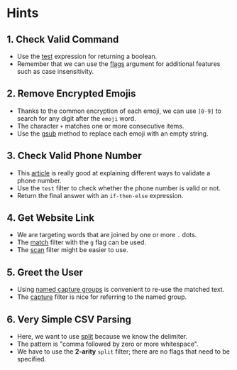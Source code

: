 # Hints

## 1. Check Valid Command

- Use the [test][regex-test] expression for returning a boolean.
- Remember that we can use the [flags][flags] argument for additional features such as case insensitivity.

## 2. Remove Encrypted Emojis

- Thanks to the common encryption of each emoji, we can use `[0-9]` to search for any digit after the `emoji` word.
- The character `+` matches one or more consecutive items.
- Use the [gsub][regex-gsub] method to replace each emoji with an empty string.

## 3. Check Valid Phone Number

- This [article][phone-validation] is really good at explaining different ways to validate a phone number.
- Use the `test` filter to check whether the phone number is valid or not.
- Return the final answer with an `if-then-else` expression.

## 4. Get Website Link

- We are targeting words that are joined by one or more `.` dots.
- The [match][regex-match] filter with the `g` flag can be used.
- The [scan][regex-scan] filter might be easier to use.

## 5. Greet the User

- Using [named capture groups][named-capture] is convenient to re-use the matched text.
- The [capture][regex-capture] filter is nice for referring to the named group.

## 6. Very Simple CSV Parsing

- Here, we want to use [split][regex-split] because we know the delimiter.
- The pattern is "comma followed by zero or more whitespace".
- We have to use the **2-arity** `split` filter; there are no flags that need to be specified.

[flags]: https://jqlang.github.io/jq/manual/v1.7/#regular-expressions
[regex-test]: https://jqlang.github.io/jq/manual/v1.7/#test
[regex-gsub]: https://jqlang.github.io/jq/manual/v1.7/#gsub
[regex-match]: https://jqlang.github.io/jq/manual/v1.7/#match
[regex-scan]: https://jqlang.github.io/jq/manual/v1.7/#scan
[regex-split]: https://jqlang.github.io/jq/manual/v1.7/#split-2
[regex-capture]: https://jqlang.github.io/jq/manual/v1.7/#capture
[named-capture]: https://riptutorial.com/regex/example/2479/named-capture-groups
[phone-validation]: https://www.w3resource.com/javascript/form/phone-no-validation.php